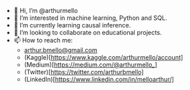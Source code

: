- 👋 Hi, I’m @arthurmello
- 👀 I’m interested in machine learning, Python and SQL.
- 🌱 I’m currently learning causal inference.
- 💞️ I’m looking to collaborate on educational projects.
- 📫 How to reach me:
  - arthur.bmello@gmail.com
  - (Kaggle)[https://www.kaggle.com/arthurmello/account]
  - (Medium)[https://medium.com/@arthurmello_]
  - (Twitter)[https://twitter.com/arthurbmello]
  - (LinkedIn)[https://www.linkedin.com/in/melloarthur/]

<!---
arthurmello/arthurmello is a ✨ special ✨ repository because its `README.md` (this file) appears on your GitHub profile.
You can click the Preview link to take a look at your changes.
--->
